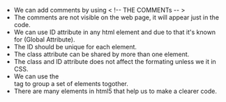 * We can add comments by using < !-- THE COMMENTs -- >
* The comments are not visible on the web page, it will appear just in the code.
* We can use ID attribute in any html element and due to that it's known for (Global Attribute).
* The ID should be unique for each element.
* The class attribute can be shared by more than one element.
* The class and ID attribute does not affect the formating unless we it in CSS.
* We can use the <div> tag to group a set of elements togother.
* There are many elements in html5 that help us to make a clearer code.
